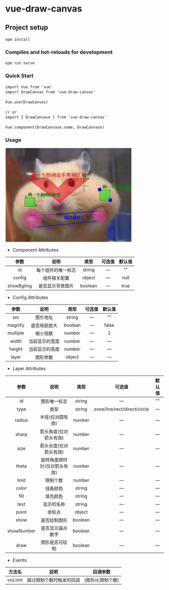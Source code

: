 # vue-draw-canvas

## Project setup
```
npm install
```

### Compiles and hot-reloads for development
```
npm run serve
```

### Quick Start
```
import Vue from 'vue'
import DrawCanvas from 'vue-draw-canvas'

Vue.use(DrawCanvas)

// or
import { DrawCanvase } from 'vue-draw-canvas'

Vue.component(DrawCanvase.name, DrawCanvase)
```
### Usage
![image](https://github.com/Chellyyy/vue-draw-canvas/blob/master/examples/assets/example.png?raw=true)  

* Component Attributes  

|参数|说明|类型|可选值|默认值|
|:---:|:---:|:---:|:---:|:---:|
|id|每个组件的唯一标志|string|—|""|
|config|组件相关配置|object|—|null|
|showBgImg|是否显示背景图片|boolean|—|true|

* Config Attributes

|参数|说明|类型|可选值|默认值|
|:---:|:---:|:---:|:---:|:---:|
|src|图片地址|string|—|""|
|magnify|是否局部放大|boolean|—|false|
|multiple|缩小倍数|number|—|1|
|width|当前显示的宽度|number|—|—|
|height|当前显示的高度|number|—|—|
|layer|图形参数|object|—|—|

* Layer Attributes

|参数|说明|类型|可选值|默认值|
|:---:|:---:|:---:|:---:|:---:|
|id|图形唯一标志|string|—|""|
|type|类型|string|zone/line/rect/direct/circle|—|
|radius|半径(仅对圆有效)|number|—|—|
|sharp|箭头角度(仅对箭头有效)|number|—|—|
|size|箭头长度(仅对箭头有效)|number|—|—|
|theta|旋转角度顺时针(仅对箭头有效)|number|—|—|
|limit|限制个数|number|—|—|
|color|线条颜色|string|—|—|
|fill|填充颜色|string|—|—|
|text|显示的名称|string|—|—|
|point|坐标点|object|—|—|
|show|是否绘制图形|boolean|—|—|
|showNumber|是否显示锚点数字|boolean|—|—|
|draw|图形是否可绘制|boolean|—|—|


* Events

|方法名|说明|回调参数|
|:---:|:---:|:---:|
|onLimit|超过限制个数时触发的回调|(图形id,限制个数)|